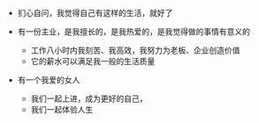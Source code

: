 - 扪心自问，我觉得自己有这样的生活，就好了


- 有一份主业，是我擅长的，是我热爱的，是我觉得做的事情有意义的
	- 工作八小时内我刻苦、我高效，我努力为老板、企业创造价值
	- 它的薪水可以满足我一般的生活质量

- 有一个我爱的女人
	- 我们一起上进，成为更好的自己，
	- 我们一起体验人生